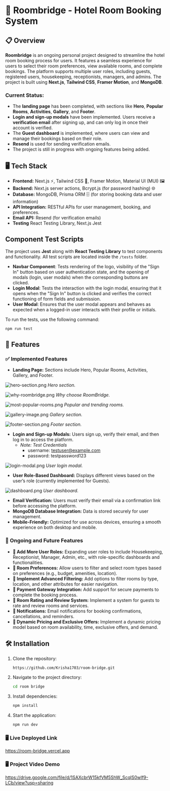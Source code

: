 # 🏨 Roombridge - Hotel Room Booking System

## 📋 Overview
**Roombridge** is an ongoing personal project designed to streamline the hotel room booking process for users. It features a seamless experience for users to select their room preferences, view available rooms, and complete bookings. The platform supports multiple user roles, including guests, registered users, housekeeping, receptionists, managers, and admins. The project is built using **Next.js**, **Tailwind CSS**, **Framer Motion**, and **MongoDB**.

### Current Status:
- The **landing page** has been completed, with sections like **Hero**, **Popular Rooms**, **Activities**, **Gallery**, and **Footer**.
- **Login and sign-up modals** have been implemented. Users receive a **verification email** after signing up, and can only log in once their account is verified.
- The **Guest dashboard** is implemented, where users can view and manage their bookings based on their role.
- **Resend** is used for sending verification emails.
- The project is still in progress with ongoing features being added.

## 🖥️ Tech Stack
- **Frontend:** Next.js ⚡, Tailwind CSS 🎨, Framer Motion, Material UI (MUI) 🖼️
- **Backend:** Next.js server actions, Bcrypt.js (for password hashing) 🌐
- **Database:** MongoDB, Prisma ORM 🗄️ (for storing booking data and user information)
- **API Integration:** RESTful APIs for user management, booking, and preferences.
- **Email API:** Resend (for verification emails)
- **Testing** React Testing Library, Next.js Jest

## Component Test Scripts

The project uses **Jest** along with **React Testing Library** to test components and functionality. All test scripts are located inside the `/tests` folder. 

- **Navbar Component**: Tests rendering of the logo, visibility of the "Sign In" button based on user authentication state, and the opening of modals (login, user modals) when the corresponding buttons are clicked.
- **Login Modal**: Tests the interaction with the login modal, ensuring that it opens when the "Sign In" button is clicked and verifies the correct functioning of form fields and submission.
- **User Modal**: Ensures that the user modal appears and behaves as expected when a logged-in user interacts with their profile or initials.

To run the tests, use the following command:

```bash
npm run test
```

## 🚀 Features

### ✅ Implemented Features
- **Landing Page:** Sections include Hero, Popular Rooms, Activities, Gallery, and Footer.

![hero-section.png](/public/screenshots/hero-section.png)
*Hero section.*

![why-roombridge.png](/public/screenshots/why-roombridge.png)
*Why choose RoomBridge.*

![most-popular-rooms.png](/public/screenshots/popular-rooms.png)
*Popular and trending rooms.*

![gallery-image.png](/public/screenshots/gallery-image.png)
*Gallery section.*

![footer-section.png](/public/screenshots/footer-section.png)
*Footer section.*

- **Login and Sign-up Modals:** Users sign up, verify their email, and then log in to access the platform.
    - *Note: Test Credentials* 
        - username: testuser@example.com
        - password: testpassword123

![login-modal.png](/public/screenshots/login-modal.png) 
*User login modal.*

- **User Role-Based Dashboard:** Displays different views based on the user’s role (currently implemented for Guests).

![dashboard.png](/public/screenshots/dashboard.png)
*User dashboard.*

- **Email Verification:** Users must verify their email via a confirmation link before accessing the platform.
- **MongoDB Database Integration:** Data is stored securely for user management.
- **Mobile-Friendly:** Optimized for use across devices, ensuring a smooth experience on both desktop and mobile.

### 🚧 Ongoing and Future Features
- **🚀 Add More User Roles:** Expanding user roles to include Housekeeping, Receptionist, Manager, Admin, etc., with role-specific dashboards and functionalities.
- **🚀 Room Preferences:** Allow users to filter and select room types based on preferences (e.g., budget, amenities, location).
- **🚀 Implement Advanced Filtering:** Add options to filter rooms by type, location, and other attributes for easier navigation.
- **🚀 Payment Gateway Integration:** Add support for secure payments to complete the booking process.
- **🚀 Room Rating and Review System:** Implement a system for guests to rate and review rooms and services.
- **🚀 Notifications:** Email notifications for booking confirmations, cancellations, and reminders.
- **🚀 Dynamic Pricing and Exclusive Offers:** Implement a dynamic pricing model based on room availability, time, exclusive offers, and demand.

## 🛠️ Installation
1. Clone the repository:
   ```bash
   https://github.com/Krisha1703/room-bridge.git
   ```
2. Navigate to the project directory:
   ```bash
   cd room bridge
   ```
3. Install dependencies:
   ```bash
   npm install
   ```
4. Start the application:
   ```bash
   npm run dev
   ```

### 🖥️ Live Deployed Link
https://room-bridge.vercel.app

### 🖥️ Project Video Demo
https://drive.google.com/file/d/1SAXcbrW15kfVM5ShW_ScqlS0wlf9-LCb/view?usp=sharing


